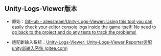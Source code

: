 ## Unity-Logs-Viewer版本

- 原始：[GitHub - aliessmael/Unity-Logs-Viewer: Using this tool you can easily check your editor console logs inside the game itself! No need to go back to the project and do any tests to track the problems!](https://github.com/aliessmael/Unity-Logs-Viewer/)

- 适配新输入系统：[Unity-Logs-Viewer: Unity-Logs-Viewer Reporter适配unity新输入系统 (gitee.com)](https://gitee.com/xihoffy/Unity-Logs-Viewer)
